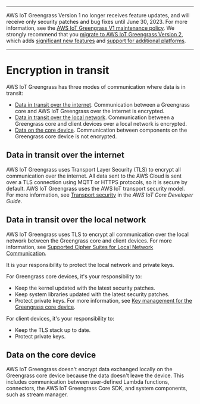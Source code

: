 --------

AWS IoT Greengrass Version 1 no longer receives feature updates, and will receive only security patches and bug fixes until June 30, 2023\. For more information, see the [AWS IoT Greengrass V1 maintenance policy](https://docs.aws.amazon.com/greengrass/v1/developerguide/maintenance-policy.html)\. We strongly recommend that you [migrate to AWS IoT Greengrass Version 2](https://docs.aws.amazon.com/greengrass/v2/developerguide/move-from-v1.html), which adds [significant new features](https://docs.aws.amazon.com/greengrass/v2/developerguide/greengrass-v2-whats-new.html) and [support for additional platforms](https://docs.aws.amazon.com/greengrass/v2/developerguide/operating-system-feature-support-matrix.html)\.

--------

# Encryption in transit<a name="encryption-in-transit"></a>

AWS IoT Greengrass has three modes of communication where data is in transit:
+ [Data in transit over the internet](#data-in-transit-internet)\. Communication between a Greengrass core and AWS IoT Greengrass over the internet is encrypted\.
+ [Data in transit over the local network](#data-in-transit-local-network)\. Communication between a Greengrass core and client devices over a local network is encrypted\.
+ [Data on the core device](#data-in-transit-locally)\. Communication between components on the Greengrass core device is not encrypted\.

## Data in transit over the internet<a name="data-in-transit-internet"></a>

AWS IoT Greengrass uses Transport Layer Security \(TLS\) to encrypt all communication over the internet\. All data sent to the AWS Cloud is sent over a TLS connection using MQTT or HTTPS protocols, so it is secure by default\. AWS IoT Greengrass uses the AWS IoT transport security model\. For more information, see [Transport security](https://docs.aws.amazon.com/iot/latest/developerguide/transport-security.html) in the *AWS IoT Core Developer Guide*\.

## Data in transit over the local network<a name="data-in-transit-local-network"></a>

AWS IoT Greengrass uses TLS to encrypt all communication over the local network between the Greengrass core and client devices\. For more information, see [Supported Cipher Suites for Local Network Communication](gg-sec.md#gg-cipher-suites)\.

It is your responsibility to protect the local network and private keys\.<a name="customer-responsibility-device-security"></a>

For Greengrass core devices, it's your responsibility to:  
+ Keep the kernel updated with the latest security patches\.
+ Keep system libraries updated with the latest security patches\.
+ Protect private keys\. For more information, see [Key management for the Greengrass core device](key-management.md)\.

For client devices, it's your responsibility to:  
+ Keep the TLS stack up to date\.
+ Protect private keys\.

## Data on the core device<a name="data-in-transit-locally"></a>

AWS IoT Greengrass doesn't encrypt data exchanged locally on the Greengrass core device because the data doesn't leave the device\. This includes communication between user\-defined Lambda functions, connectors, the AWS IoT Greengrass Core SDK, and system components, such as stream manager\.